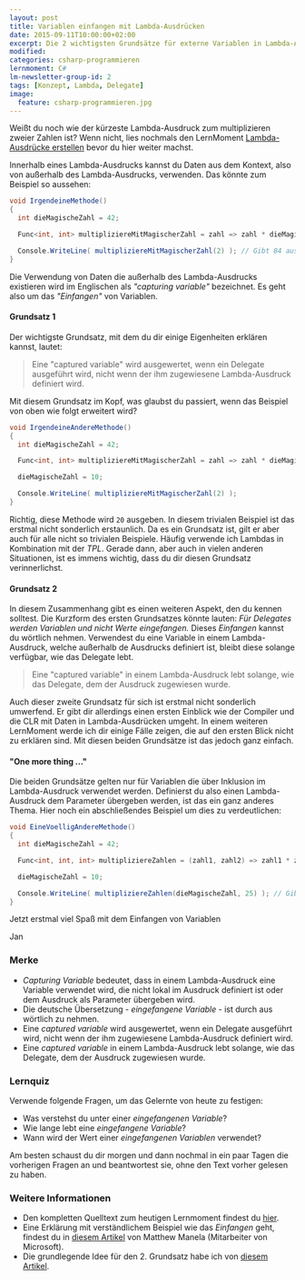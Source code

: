 ```yaml
---
layout: post
title: Variablen einfangen mit Lambda-Ausdrücken
date: 2015-09-11T10:00:00+02:00
excerpt: Die 2 wichtigsten Grundsätze für externe Variablen in Lambda-Ausdrücken.
modified:
categories: csharp-programmieren
lernmoment: C#
lm-newsletter-group-id: 2
tags: [Konzept, Lambda, Delegate]
image:
  feature: csharp-programmieren.jpg
---
```


Weißt du noch wie der kürzeste Lambda-Ausdruck zum multiplizieren zweier Zahlen ist? Wenn nicht, lies nochmals den LernMoment [Lambda-Ausdrücke erstellen](/csharp-programmieren/lambda-ausdruecke-erstellen/) bevor du hier weiter machst.

Innerhalb eines Lambda-Ausdrucks kannst du Daten aus dem Kontext, also von außerhalb des Lambda-Ausdrucks, verwenden. Das könnte zum Beispiel so aussehen:

```cs
void IrgendeineMethode()
{
  int dieMagischeZahl = 42;

  Func<int, int> multipliziereMitMagischerZahl = zahl => zahl * dieMagischeZahl;

  Console.WriteLine( multipliziereMitMagischerZahl(2) ); // Gibt 84 aus
}
```

Die Verwendung von Daten die außerhalb des Lambda-Ausdrucks existieren wird im Englischen als *"capturing variable"* bezeichnet. Es geht also um das *"Einfangen"* von Variablen. 

#### Grundsatz 1

Der wichtigste Grundsatz, mit dem du dir einige Eigenheiten erklären kannst, lautet:

> Eine "captured variable" wird ausgewertet, wenn ein Delegate ausgeführt wird, nicht wenn der ihm zugewiesene Lambda-Ausdruck definiert wird.

Mit diesem Grundsatz im Kopf, was glaubst du passiert, wenn das Beispiel von oben wie folgt erweitert wird?

```cs
void IrgendeineAndereMethode()
{
  int dieMagischeZahl = 42;

  Func<int, int> multipliziereMitMagischerZahl = zahl => zahl * dieMagischeZahl;

  dieMagischeZahl = 10;

  Console.WriteLine( multipliziereMitMagischerZahl(2) );
}
```

Richtig, diese Methode wird `20` ausgeben. In diesem trivialen Beispiel ist das erstmal nicht sonderlich erstaunlich. Da es ein Grundsatz ist, gilt er aber auch für alle nicht so trivialen Beispiele. Häufig verwende ich Lambdas in Kombination mit der *TPL*. Gerade dann, aber auch in vielen anderen Situationen, ist es immens wichtig, dass du dir diesen Grundsatz verinnerlichst.

#### Grundsatz 2

In diesem Zusammenhang gibt es einen weiteren Aspekt, den du kennen solltest. Die Kurzform des ersten Grundsatzes könnte lauten: *Für Delegates werden Variablen und nicht Werte eingefangen.* Dieses *Einfangen* kannst du wörtlich nehmen. Verwendest du eine Variable in einem Lambda-Ausdruck, welche außerhalb de Ausdrucks definiert ist, bleibt diese solange verfügbar, wie das Delegate lebt. 

> Eine "captured variable" in einem Lambda-Ausdruck lebt solange, wie das Delegate, dem der Ausdruck zugewiesen wurde.

Auch dieser zweite Grundsatz für sich ist erstmal nicht sonderlich umwerfend. Er gibt dir allerdings einen ersten Einblick wie der Compiler und die CLR mit Daten in Lambda-Ausdrücken umgeht. In einem weiteren LernMoment werde ich dir einige Fälle zeigen, die auf den ersten Blick nicht zu erklären sind. Mit diesen beiden Grundsätze ist das jedoch ganz einfach.

#### "One more thing ..."

Die beiden Grundsätze gelten nur für Variablen die über Inklusion im Lambda-Ausdruck verwendet werden. Definierst du also einen Lambda-Ausdruck dem Parameter übergeben werden, ist das ein ganz anderes Thema. Hier noch ein abschließendes Beispiel um dies zu verdeutlichen:

```cs
void EineVoelligAndereMethode()
{
  int dieMagischeZahl = 42;

  Func<int, int, int> multipliziereZahlen = (zahl1, zahl2) => zahl1 * zahl2;

  dieMagischeZahl = 10;

  Console.WriteLine( multipliziereZahlen(dieMagischeZahl, 25) ); // Gibt 250 aus
}
```

Jetzt erstmal viel Spaß mit dem Einfangen von Variablen

Jan


### Merke

-	*Capturing Variable* bedeutet, dass in einem Lambda-Ausdruck eine Variable verwendet wird, die nicht lokal im Ausdruck definiert ist oder dem Ausdruck als Parameter übergeben wird.
-	Die deutsche Übersetzung - *eingefangene Variable* - ist durch aus wörtlich zu nehmen.
-	Eine *captured variable* wird ausgewertet, wenn ein Delegate ausgeführt wird, nicht wenn der ihm zugewiesene Lambda-Ausdruck definiert wird.
-	Eine *captured variable* in einem Lambda-Ausdruck lebt solange, wie das Delegate, dem der Ausdruck zugewiesen wurde.

### Lernquiz 

Verwende folgende Fragen, um das Gelernte von heute zu festigen:

-	Was verstehst du unter einer *eingefangenen Variable*?
-	Wie lange lebt eine *eingefangene Variable*?
-	Wann wird der Wert einer *eingefangenen Variablen* verwendet?

Am besten schaust du dir morgen und dann nochmal in ein paar Tagen die vorherigen Fragen an und beantwortest sie, ohne den Text vorher gelesen zu haben.

### Weitere Informationen

-	Den kompletten Quelltext zum heutigen Lernmoment findest du [hier](https://github.com/LernMoment/csharp/tree/master/LambdaEingefangeneVariablen).
-	Eine Erklärung mit verständlichem Beispiel wie das *Einfangen* geht, findest du in [diesem Artikel](http://blogs.msdn.com/b/matt/archive/2008/03/01/understanding-variable-capturing-in-c.aspx) von Matthew Manela (Mitarbeiter von Microsoft).
-	Die grundlegende Idee für den 2. Grundsatz habe ich von [diesem Artikel](http://csharp.2000things.com/2014/09/10/1179-captured-variables-lifetime-matches-delegate/).
